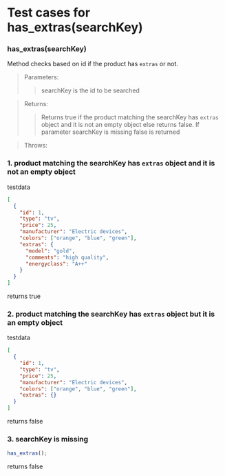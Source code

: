 # Test cases for has_extras(searchKey)

### **has_extras(searchKey)**

Method checks based on id if the product has `extras` or not.

> Parameters:
>
> > searchKey is the id to be searched

> Returns:
>
> > Returns true if the product matching the searchKey has `extras` object and it is not an empty object else returns false. If parameter searchKey is missing false is returned

> Throws:
>
> >

### 1. product matching the searchKey has `extras` object and it is not an empty object

testdata

```json
[
  {
    "id": 1,
    "type": "tv",
    "price": 25,
    "manufacturer": "Electric devices",
    "colors": ["orange", "blue", "green"],
    "extras": {
      "model": "gold",
      "comments": "high quality",
      "energyclass": "A++"
    }
  }
]
```

returns true

### 2. product matching the searchKey has `extras` object but it is an empty object

testdata

```json
[
  {
    "id": 1,
    "type": "tv",
    "price": 25,
    "manufacturer": "Electric devices",
    "colors": ["orange", "blue", "green"],
    "extras": {}
  }
]
```

returns false

### 3. searchKey is missing

```js
has_extras();
```

returns false
